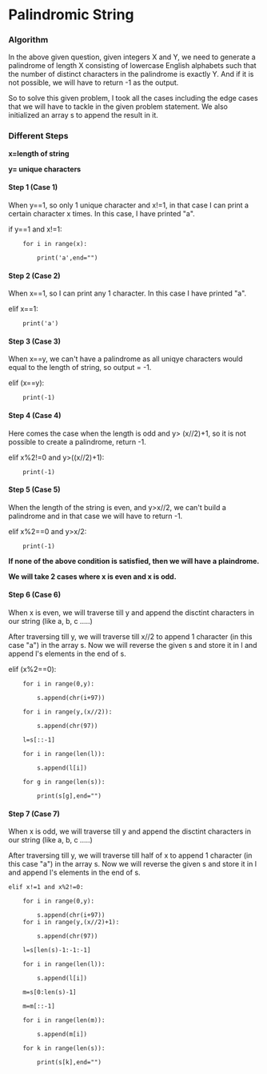 # Palindromic String 

### Algorithm 

In the above given question, given integers X and Y, we need to generate a palindrome of length X consisting of lowercase English alphabets such that the number of distinct characters in the palindrome is exactly Y. And if it is not possible, we will have to return -1 as the output. 

So to solve this given problem, I took all the cases including the edge cases that we will have to tackle in the given problem statement. 
We also initialized an array s to append the result in it. 

### Different Steps

**x=length of string** 

**y= unique characters**

#### Step 1 (Case 1) 

When y==1, so only 1 unique character and x!=1, in that case I can print a certain character x times. In this case, I have printed "a".

if y==1 and x!=1:

        for i in range(x):
        
            print('a',end="")

####  Step 2 (Case 2)

When x==1, so I can print any 1 character. In this case I have printed "a".

elif x==1:

        print('a')

#### Step 3 (Case 3)

When x==y, we can't have a palindrome as all uniqye characters would equal to the length of string, so output = -1. 

elif (x==y):

        print(-1)

#### Step 4 (Case 4)

Here comes the case when the length is odd and y> (x//2)+1, so it is not possible to create a palindrome, return -1.

elif x%2!=0 and y>((x//2)+1):

        print(-1)

#### Step 5 (Case 5)

When the length of the string is even, and y>x//2, we can't build a palindrome and in that case we will have to return -1. 

elif x%2==0 and y>x/2:

        print(-1)

**If none of the above condition is satisfied, then we will have a plaindrome.** 

**We will take 2 cases where x is even and x is odd.**

#### Step 6 (Case 6)

When x is even, we will traverse till y and append the disctint characters in our string (like a, b, c .....)

After traversing till y, we will traverse till x//2 to append 1 character (in this case "a") in the array s. 
Now we will reverse the given s and store it in l  and append l's elements in the end of s.  


elif (x%2==0):

        for i in range(0,y):
        
            s.append(chr(i+97))
            
        for i in range(y,(x//2)):
        
            s.append(chr(97))
            
        l=s[::-1]
        
        for i in range(len(l)):
        
            s.append(l[i])
            
        for g in range(len(s)):
        
            print(s[g],end="")

#### Step 7 (Case 7)

When x is odd, we will traverse till y and append the disctint characters in our string (like a, b, c .....)

After traversing till y, we will traverse till half of x to append 1 character (in this case "a") in the array s. 
Now we will reverse the given s and store it in l  and append l's elements in the end of s.

    elif x!=1 and x%2!=0:
    
        for i in range(0,y):
        
            s.append(chr(i+97))
        for i in range(y,(x//2)+1):
        
            s.append(chr(97))
            
        l=s[len(s)-1:-1:-1]
        
        for i in range(len(l)):
        
            s.append(l[i])
            
        m=s[0:len(s)-1]
        
        m=m[::-1]
        
        for i in range(len(m)):
        
            s.append(m[i])
            
        for k in range(len(s)):
        
            print(s[k],end="")




